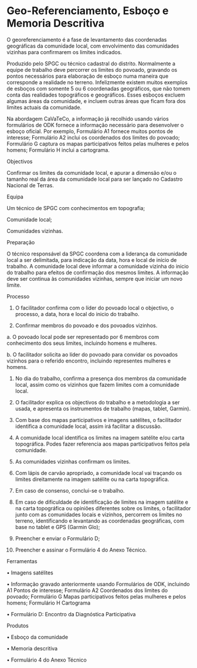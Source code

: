 # Geo-Referenciamento, Esboço e Memoria Descritiva

O georeferenciamento é a fase de levantamento das coordenadas geográficas da comunidade local, com envolvimento das comunidades vizinhas para confirmarem os limites indicados.

Produzido pelo SPGC ou técnico cadastral do distrito. Normalmente a equipe de trabalho deve percorrer os limites do povoado, gravando os pontos necessários para elaboração de esboço numa maneira que corresponde a realidade no terreno. Infelizmente existem muitos exemplos de esboços com somente 5 ou 6 coordenadas geográficos, que não tomem conta das realidades topográficos e geográficos. Esses esboços excluem algumas áreas da comunidade, e incluem outras áreas que ficam fora dos limites actuais da comunidade.

Na abordagem CaVaTeCo, a informação já recolhido usando vários formulários de ODK fornece a informação necessário para desenvolver o esboço oficial. Por exemplo, Formulário A1 fornece muitos pontos de interesse; Formulário A2 inclui os coordenados dos limites do povoado; Formulário G captura os mapas participativos feitos pelas mulheres e pelos homens; Formulário H inclui a cartograma.

Objectivos

Confirmar os limites da comunidade local, e apurar a dimensão e/ou o tamanho real da área da comunidade local para ser lançado no Cadastro Nacional de Terras.

Equipa

Um técnico de SPGC com conhecimentos em topografia;

Comunidade local;

Comunidades vizinhas.

Preparação

O técnico responsável da SPGC coordena com a liderança da comunidade local a ser delimitada, para indicação da data, hora e local de início de trabalho. A comunidade local deve informar a comunidade vizinha do inicio do trabalho para efeitos de confirmação dos mesmos limites. A informação deve ser continua às comunidades vizinhas, sempre que iniciar um novo limite.

Processo

1. O facilitador confirma com o líder do povoado local o objectivo, o processo, a data, hora e local do inicio do trabalho.

2. Confirmar membros do povoado e dos povoados vizinhos.

a.    O povoado local pode ser representado por 6 membros com conhecimento dos seus limites, incluindo homens e mulheres.

b.    O facilitador solicita ao líder do povoado para convidar os povoados vizinhos para o referido encontro, incluindo representes mulheres e homens.

1. No dia do trabalho, confirma a presença dos membros da comunidade local, assim como os vizinhos que fazem limites com a comunidade local.

2. O facilitador explica os objectivos do trabalho e a metodologia a ser usada, e apresenta os instrumentos de trabalho \(mapas, tablet, Garmin\).

3. Com base dos mapas participativos e imagens satélites, o facilitador identifica a comunidade local, assim irá facilitar a discussão.

4. A comunidade local identifica os limites na imagem satélite e/ou carta topográfica. Podes fazer referencia aos mapas participativos feitos pela comunidade.

5. As comunidades vizinhas confirmam os limites.

6. Com lápis de carvão apropriado, a comunidade local vai traçando os limites direitamente na imagem satélite ou na carta topográfica.

7. Em caso de consenso, conclui-se o trabalho.

8. Em caso de dificuldade de identificação de limites na imagem satélite e na carta topográfica ou opiniões diferentes sobre os limites, o facilitador junto com as comunidades locais e vizinhos, percorrem os limites no terreno, identificando e levantando as coordenadas geográficas, com base no tablet e GPS \(Garmin Glo\);

9. Preencher e enviar o Formulário D;

10. Preencher e assinar o Formulário 4 do Anexo Técnico.

Ferramentas

•    Imagens satélites

•    Informação gravado anteriormente usando Formulários de ODK, incluindo A1 Pontos de interesse; Formulário A2 Coordenados dos limites do povoado; Formulário G Mapas participativos feitos pelas mulheres e pelos homens; Formulário H Cartograma

•    Formulário D: Encontro da Diagnóstica Participativa

Produtos

•    Esboço da comunidade

•    Memoria descritiva

•    Formulário 4 do Anexo Técnico

